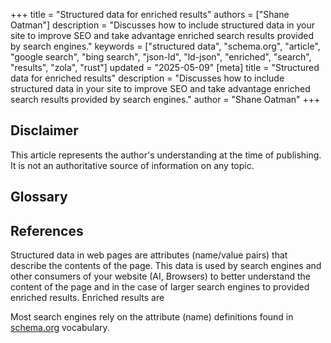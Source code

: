 +++
title = "Structured data for enriched results" 
authors = ["Shane Oatman"]
description = "Discusses how to include structured data in your site to improve SEO and take advantage enriched search results provided by search engines."
keywords = ["structured data", "schema.org", "article", "google search", "bing search", "json-ld", "ld-json", "enriched", "search", "results", "zola", "rust"]
updated = "2025-05-09"
[meta]
    title = "Structured data for enriched results"
    description = "Discusses how to include structured data in your site to improve SEO and take advantage enriched search results provided by search engines."
    author = "Shane Oatman"
+++

## Disclaimer

This article represents the author's understanding at the time of publishing.  It is not an authoritative source of information on any topic.

## Glossary
## References

Structured data in web pages are attributes (name/value pairs) that describe the contents of the page.  This data is used by search engines and other consumers of your website (AI, Browsers) to better understand the content of the page and in the case of larger search engines to provided enriched results.  Enriched results are 

Most search engines rely on the attribute (name) definitions found in [schema.org](https://schema.org/) vocabulary.